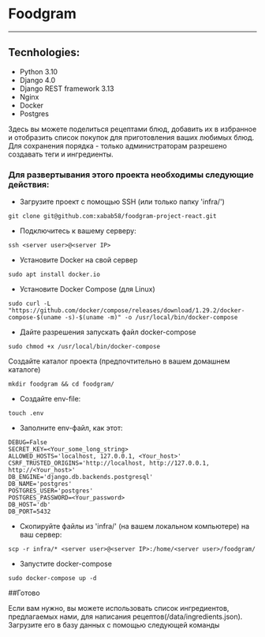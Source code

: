 # Foodgram

***

## Tecnhologies:
- Python 3.10
- Django 4.0
- Django REST framework 3.13
- Nginx
- Docker
- Postgres



Здесь вы можете поделиться рецептами блюд, добавить их в избранное и отобразить список покупок для приготовления ваших любимых блюд.
Для сохранения порядка - только администраторам разрешено создавать теги и ингредиенты.

### Для развертывания этого проекта необходимы следующие действия:
- Загрузите проект с помощью SSH (или только папку 'infra/')
```
git clone git@github.com:xabab58/foodgram-project-react.git
```
- Подключитесь к вашему серверу:
```
ssh <server user>@<server IP>
```
- Установите Docker на свой сервер
```
sudo apt install docker.io
```
- Установите Docker Compose (для Linux)
```
sudo curl -L "https://github.com/docker/compose/releases/download/1.29.2/docker-compose-$(uname -s)-$(uname -m)" -o /usr/local/bin/docker-compose
```
- Дайте разрешения запускать файл docker-compose
```
sudo chmod +x /usr/local/bin/docker-compose
```
Создайте каталог проекта (предпочтительно в вашем домашнем каталоге)
```
mkdir foodgram && cd foodgram/
```
- Создайте env-file:
```
touch .env
```
- Заполните env-файл, как этот:
```
DEBUG=False
SECRET_KEY=<Your_some_long_string>
ALLOWED_HOSTS='localhost, 127.0.0.1, <Your_host>'
CSRF_TRUSTED_ORIGINS='http://localhost, http://127.0.0.1, http://<Your_host>'
DB_ENGINE='django.db.backends.postgresql'
DB_NAME='postgres'
POSTGRES_USER='postgres'
POSTGRES_PASSWORD=<Your_password>
DB_HOST='db'
DB_PORT=5432
```
- Скопируйте файлы из 'infra/' (на вашем локальном компьютере) на ваш сервер:
```
scp -r infra/* <server user>@<server IP>:/home/<server user>/foodgram/
```
- Запустите docker-compose
```
sudo docker-compose up -d
```

##Готово

Если вам нужно, вы можете использовать список ингредиентов, предлагаемых нами, для написания
рецептов(/data/ingredients.json).
Загрузите его в базу данных с помощью следующей команды 
